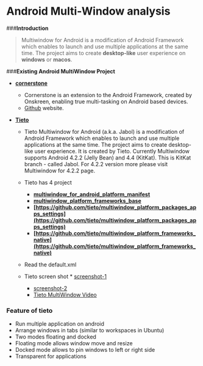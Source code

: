 Android Multi-Window analysis
=====

###**Introduction**
>Multiwindow for Android is a modification of Android Framework which enables to launch 
and use multiple applications at the same time. The project aims to create **desktop-like** 
user experience on **windows** or **macos**.


###**Existing Android MultiWindow Project**

* [**cornerstone**](http://www.onskreen.com/cornerstone/ "cornerstone") 
	* Cornerstone is an extension to the Android Framework, created by Onskreen, enabling
	 true multi-tasking on Android based devices.
	* [Github](https://github.com/Onskreen/cornerstone "https://github.com/Onskreen/cornerstone") website.


* **[Tieto](https://github.com/tieto/multiwindow_for_android "https://github.com/tieto/multiwindow_for_android")**
	* Tieto Multiwindow for Android (a.k.a. Jabol) is a modification of Android Framework which enables to launch 
	and use multiple applications at the same time. The project aims to create desktop-like user experience. 
	It is created by Tieto. Currently Multiwindow supports Android 4.2.2 (Jelly Bean) and 4.4 (KitKat). 
	This is KitKat branch - called Jabol. For 4.2.2 version more please visit Multiwindow for 4.2.2 page.
	* Tieto has 4 project
		* [**multiwindow_for_android_platform_manifest**](https://github.com/tieto/multiwindow_for_android_platform_manifest)
		* **[multiwindow_platform_frameworks_base](https://github.com/tieto/multiwindow_platform_frameworks_base)**
		* **[https://github.com/tieto/multiwindow_platform_packages_apps_settings](https://github.com/tieto/multiwindow_platform_packages_apps_settings)**
		* **[https://github.com/tieto/multiwindow_platform_frameworks_native](https://github.com/tieto/multiwindow_platform_frameworks_native)**
	
	* Read the default.xml 

	* Tieto screen shot 
           * [screenshot-1](https://raw.githubusercontent.com/wiki/tieto/multiwindow_for_android/s1.png?imageView2/2/w/200)

	   * [screenshot-2](https://raw.githubusercontent.com/wiki/tieto/multiwindow_for_android/s2.png)
        * [Tieto MultiWindow Video](http://www.youtube.com/watch?v=cwvxWIt30lU)
       

### Feature of tieto

*  Run multiple application on android
*  Arrange windows in tabs (similar to workspaces in Ubuntu)
*  Two modes floating and docked
*  Floating mode allows window move and resize
*  Docked mode allows to pin windows to left or right side
*  Transparent for applications

